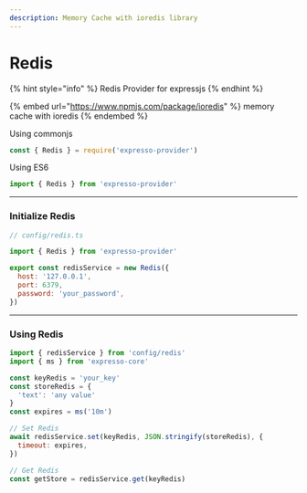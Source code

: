 ```yaml
---
description: Memory Cache with ioredis library
---
```


# Redis

{% hint style="info" %}
Redis Provider for expressjs
{% endhint %}

{% embed url="https://www.npmjs.com/package/ioredis" %}
memory cache with ioredis
{% endembed %}

Using commonjs

```javascript
const { Redis } = require('expresso-provider')
```

Using ES6

```javascript
import { Redis } from 'expresso-provider'
```

***

### Initialize Redis

```javascript
// config/redis.ts

import { Redis } from 'expresso-provider'

export const redisService = new Redis({
  host: '127.0.0.1',
  port: 6379,
  password: 'your_password',
})
```

***

### Using Redis

```javascript
import { redisService } from 'config/redis'
import { ms } from 'expresso-core'

const keyRedis = 'your_key'
const storeRedis = {
  'text': 'any value'
}
const expires = ms('10m')

// Set Redis
await redisService.set(keyRedis, JSON.stringify(storeRedis), {
  timeout: expires,
})

// Get Redis
const getStore = redisService.get(keyRedis)
```

